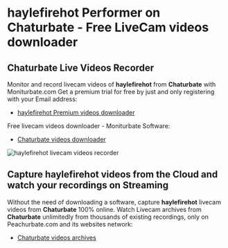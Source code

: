 # haylefirehot Performer on Chaturbate - Free LiveCam videos downloader

## Chaturbate Live Videos Recorder

Monitor and record livecam videos of **haylefirehot** from **Chaturbate** with Moniturbate.com
Get a premium trial for free by just and only registering with your Email address:
* [haylefirehot Premium videos downloader](https://moniturbate.com/request-demo-licence-key.html)

Free livecam videos downloader - Moniturbate Software:
* [Chaturbate videos downloader](https://moniturbate.com/moniturbate-download-software.html)

![haylefirehot livecam videos recorder](https://peachurnet.com/templates/moniturbate-software.png)


## Capture haylefirehot videos from the Cloud and watch your recordings on Streaming

Without the need of downloading a software, capture **haylefirehot** livecam videos from **Chaturbate** 100% online.
Watch Livecam archives from **Chaturbate** unlimitedly from thousands of existing recordings, only on Peachurbate.com and its websites network:
* [Chaturbate videos archives](https://peachurnet.com/)
